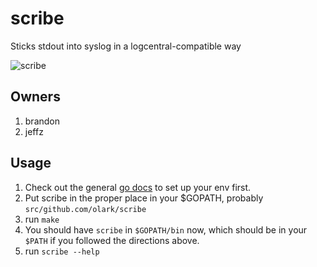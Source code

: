 # scribe

Sticks stdout into syslog in a logcentral-compatible way

![scribe](http://i.imgur.com/UxnBsTy.jpg)

Owners
------
 1. brandon
 2. jeffz

Usage
-----
1. Check out the general [go docs](https://github.com/olark/supportdocumentation/blob/master/drafts/dev_golang.md) to set up your env first.
2. Put scribe in the proper place in your $GOPATH, probably `src/github.com/olark/scribe`
3. run `make`
4. You should have `scribe` in `$GOPATH/bin` now, which should be in your `$PATH` if you followed the directions above.
5. run `scribe --help`
